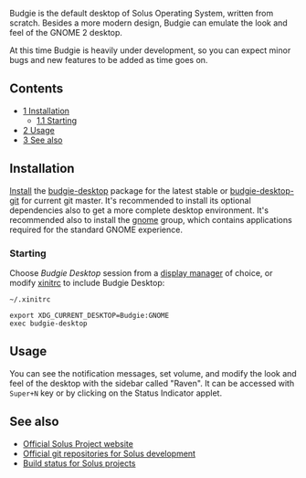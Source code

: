 Budgie is the default desktop of Solus Operating System, written from scratch. Besides a more modern design, Budgie can emulate the look and feel of the GNOME 2 desktop.

At this time Budgie is heavily under development, so you can expect minor bugs and new features to be added as time goes on.

## Contents

*   [1 Installation](#Installation)
    *   [1.1 Starting](#Starting)
*   [2 Usage](#Usage)
*   [3 See also](#See_also)

## Installation

[Install](/index.php/Install "Install") the [budgie-desktop](https://aur.archlinux.org/packages/budgie-desktop/) package for the latest stable or [budgie-desktop-git](https://aur.archlinux.org/packages/budgie-desktop-git/) for current git master. It's recommended to install its optional dependencies also to get a more complete desktop environment. It's recommended also to install the [gnome](https://www.archlinux.org/groups/x86_64/gnome/) group, which contains applications required for the standard GNOME experience.

### Starting

Choose *Budgie Desktop* session from a [display manager](/index.php/Display_manager "Display manager") of choice, or modify [xinitrc](/index.php/Xinitrc "Xinitrc") to include Budgie Desktop:

 `~/.xinitrc` 
```
export XDG_CURRENT_DESKTOP=Budgie:GNOME
exec budgie-desktop

```

## Usage

You can see the notification messages, set volume, and modify the look and feel of the desktop with the sidebar called "Raven". It can be accessed with `Super+N` key or by clicking on the Status Indicator applet.

## See also

*   [Official Solus Project website](https://solus-project.com/)
*   [Official git repositories for Solus development](https://git.solus-project.com/)
*   [Build status for Solus projects](https://build.solus-project.com/)